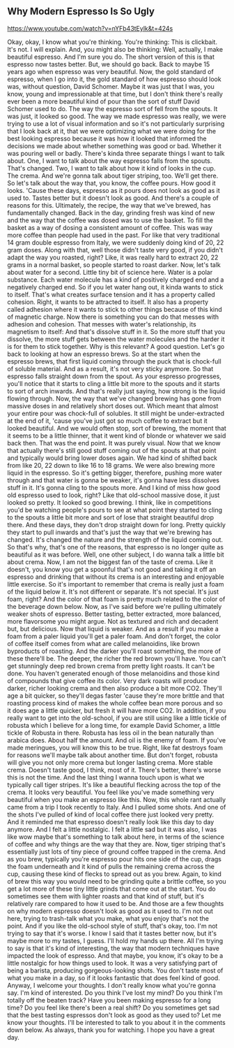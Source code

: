## Why Modern Espresso Is So Ugly

<https://www.youtube.com/watch?v=nYFb43tEylk&t=424s>

Okay, okay, I know what you're thinking.
You're thinking: This is clickbait.
It's not.
I will explain.
And, you might also be thinking:
Well, actually, I make beautiful espresso.
And I'm sure you do.
The short version of this is
that espresso now tastes better.
But, we should go back.
Back to maybe 15 years ago
when espresso was very beautiful.
Now, the gold standard of
espresso, when I go into it,
the gold standard of how
espresso should look was,
without question, David Schomer.
Maybe it was just that I was, you know,
young and impressionable at
that time, but I don't think
there's really ever been a
more beautiful kind of pour
than the sort of stuff
David Schomer used to do.
The way the espresso sort
of fell from the spouts.
It was just, it looked so good.
The way we made espresso was really,
we were trying to use a
lot of visual information
and so it's not particularly surprising
that I look back at it,
that we were optimizing
what we were doing for
the best looking espresso
because it was how it looked
that informed the decisions we made
about whether something was good or bad.
Whether it was pouring well or badly.
There's kinda three separate
things I want to talk about.
One, I want to talk about
the way espresso falls
from the spouts.
That's changed.
Two, I want to talk about how
it kind of looks in the cup.
The crema.
And we're gonna talk
about tiger striping, too.
We'll get there.
So let's talk about
the way that, you know,
the coffee pours.
How good it looks.
'Cause these days, espresso
as it pours does not look
as good as it used to.
Tastes better but it doesn't look as good.
And there's a couple of reasons for this.
Ultimately, the recipe,
the way that we've brewed,
has fundamentally changed.
Back in the day, grinding
fresh was kind of new
and the way that the coffee was
dosed was to use the basket.
To fill the basket as a way of dosing
a consistent amount of coffee.
This was way more coffee than
people had used in the past.
For like that very traditional
14 gram double espresso
from Italy, we were suddenly doing
kind of 20, 22 gram doses.
Along with that, well those
didn't taste very good,
if you didn't adapt the
way you roasted, right?
Like, it was really hard
to extract 20, 22 grams
in a normal basket, so people
started to roast darker.
Now, let's talk about water for a second.
Little tiny bit of science here.
Water is a polar substance.
Each water molecule has a
kind of positively charged end
and a negatively charged end.
So if you let water hang out,
it kinda wants to stick to itself.
That's what creates surface tension
and it has a property called cohesion.
Right, it wants to be attracted to itself.
It also has a property called adhesion
where it wants to stick to other things
because of this kind of magnetic charge.
Now there is something you can do
that messes with adhesion and cohesion.
That messes with water's relationship,
its magnetism to itself: And
that's dissolve stuff in it.
So the more stuff that you dissolve,
the more stuff gets
between the water molecules
and the harder it is for
them to stick together.
Why is this relevant?
A good question.
Let's go back to looking
at how an espresso brews.
So at the start when the espresso brews,
that first liquid coming through the puck
that is chock-full of soluble material.
And as a result, it's
not very sticky anymore.
So that espresso falls
straight down from the spout.
As your espresso progresses, you'll notice
that it starts to cling a
little bit more to the spouts
and it starts to sort of arch inwards.
And that's really just saying,
how strong is the liquid flowing through.
Now, the way that we've
changed brewing has gone
from massive doses in and
relatively short doses out.
Which meant that almost your entire pour
was chock-full of solubles.
It still might be
under-extracted at the end of it,
'cause you've just got
so much coffee to extract
but it looked beautiful.
And we would often stop,
sort of brewing, the moment
that it seems to be a little thinner,
that it went kind of blonde
or whatever we said back then.
That was the end point.
It was purely visual.
Now that we know that actually
there's still good stuff
coming out of the spouts at that point
and typically would
bring lower doses again.
We had kind of shifted
back from like 20, 22
down to like 16 to 18 grams.
We were also brewing more
liquid in the espresso.
So it's getting bigger,
therefore, pushing more water through
and that water is gonna be weaker,
it's gonna have less
dissolves stuff in it.
It's gonna cling to the spouts more.
And I kind of miss how good
old espresso used to look, right?
Like that old-school massive
dose, it just looked so pretty.
It looked so good brewing.
I think, like in competitions
you'd be watching people's
pours to see at what point
they started to cling
to the spouts a little
bit more and sort of lose
that straight beautiful drop there.
And these days, they don't
drop straight down for long.
Pretty quickly they start to pull inwards
and that's just the way that
we're brewing has changed.
It's changed the nature and the strength
of the liquid coming out.
So that's why, that's one of the reasons,
that espresso is no
longer quite as beautiful
as it was before.
Well, one other subject,
I do wanna talk a little bit about crema.
Now, I am not the biggest
fan of the taste of crema.
Like it doesn't, you know you
get a spoonful that's not good
and taking it off an espresso
and drinking that without
its crema is an interesting
and enjoyable little exercise.
So it's important to remember
that crema is really just a
foam of the liquid below it.
It's not different or separate.
It's not special.
It's just foam, right?
And the color of that foam
is pretty much related
to the color of the beverage down below.
Now, as I've said before we're pulling
ultimately weaker shots of espresso.
Better tasting, better
extracted, more balanced,
more flavorsome you might argue.
Not as textured and rich and
decadent but, but delicious.
Now that liquid is weaker.
And as a result if you make
a foam from a paler liquid
you'll get a paler foam.
And don't forget, the color
of coffee itself comes from
what are called melanoidins,
like brown byproducts of roasting.
And the darker you'll roast something,
the more of these there'll be.
The deeper, the richer
the red brown you'll have.
You can't get stunningly
deep red brown crema
from pretty light roasts.
It can't be done.
You haven't generated
enough of those melanoidins
and those kind of compounds
that give coffee its color.
Very dark roasts will produce
darker, richer looking crema
and then also produce a bit more CO2.
They'll age a bit quicker,
so they'll degas faster
'cause they're more brittle
and that roasting process
kind of makes the whole
coffee bean more porous
and so it does age a little quicker,
but fresh it will have more CO2.
In addition, if you really want
to get into the old-school,
if you are still using like
a little tickle of robusta
which I believe for a long
time, for example David Schomer,
a little tickle of Robusta in there.
Robusta has less oil in the bean naturally
than arabica does.
About half the amount.
And oil is the enemy of foam.
If you've made meringues, you
will know this to be true.
Right, like fat destroys foam
for reasons we'll maybe
talk about another time.
But don't forget, robusta will
give you not only more crema
but longer lasting crema.
More stable crema.
Doesn't taste good, I think, most of it.
There's better, there's
worse this is not the time.
And the last thing I wanna touch upon
is what we typically call tiger stripes.
It's like a beautiful flecking
across the top of the crema.
It looks very beautiful.
You feel like you've made
something very beautiful
when you make an espresso like this.
Now, this whole rant actually came
from a trip I took recently to Italy.
And I pulled some shots.
And one of the shots I've pulled
of kind of local coffee there
just looked very pretty.
And it reminded me that espresso
doesn't really look like
this day to day anymore.
And I felt a little nostalgic.
I felt a little sad but it was also,
I was like wow maybe that's
something to talk about here,
in terms of the science of coffee
and why things are the way that they are.
Now, tiger striping that's
essentially just lots
of tiny piece of ground
coffee trapped in the crema.
And as you brew, typically
you're espresso pour
hits one side of the cup,
drags the foam underneath
and it kind of pulls the
remaining crema across the cup,
causing these kind of flecks
to spread out as you brew.
Again, to kind of brew this
way you would need to be
grinding quite a brittle
coffee, so you get a lot more
of these tiny little grinds
that come out at the start.
You do sometimes see
them with lighter roasts
and that kind of stuff,
but it's relatively rare
compared to how it used to be.
And those are a few thoughts
on why modern espresso
doesn't look as good as it used to.
I'm not out here, trying to
trash-talk what you make,
what you enjoy that's not the point.
And if you like the
old-school style of stuff,
that's okay, too.
I'm not trying to say that it's worse.
I know I said that it tastes better now,
but it's maybe more to my tastes, I guess.
I'll hold my hands up there.
All I'm trying to say is that
it's kind of interesting,
the way that modern techniques
have impacted the look of espresso.
And that maybe, you know, it's
okay to be a little nostalgic
for how things used to look.
It was a very satisfying
part of being a barista,
producing gorgeous-looking shots.
You don't taste most of
what you make in a day,
so if it looks fantastic
that does feel kind of good.
Anyway, I welcome your thoughts.
I don't really know what you're gonna say.
I'm kind of interested.
Do you think I've lost my mind?
Do you think I'm totally
off the beaten track?
Have you been making
espresso for a long time?
Do you feel like there's
been a real shift?
Do you sometimes get sad that
the best tasting espressos
don't look as good as they used to?
Let me know your thoughts.
I'll be interested to talk to you about it
in the comments down below.
As always, thank you for watching.
I hope you have a great day.
